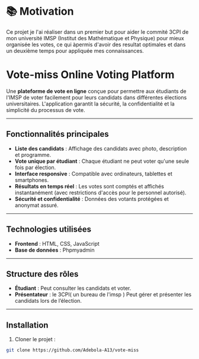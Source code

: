 # 📚 Motivation 

Ce projet je l'ai réaliser dans un premier but pour aider le commité 3CPI  de mon université IMSP (Institut des Mathématique et Physique) pour mieux organisée les votes, ce qui àpermis d'avoir des resultat optimales et dans un deuxième temps pour appliquée mes connaissances. 

# Vote-miss Online Voting Platform

Une **plateforme de vote en ligne** conçue pour permettre aux étudiants de l'IMSP de voter facilement pour leurs candidats dans différentes élections universitaires. L'application garantit la sécurité, la confidentialité et la simplicité du processus de vote.

---

## Fonctionnalités principales

- **Liste des candidats** : Affichage des candidats avec photo, description et programme.
- **Vote unique par étudiant** : Chaque étudiant ne peut voter qu'une seule fois par élection.
- **Interface responsive** : Compatible avec ordinateurs, tablettes et smartphones.
- **Résultats en temps réel** : Les votes sont comptés et affichés instantanément (avec restrictions d'accès pour le personnel autorisé).
- **Sécurité et confidentialité** : Données des votants protégées et anonymat assuré.

---

## Technologies utilisées

- **Frontend** : HTML, CSS, JavaScript
- **Base de données** : Phpmyadmin


---

## Structure des rôles

- **Étudiant** : Peut consulter les candidats et voter.
- **Présentateur** : le 3CPI( un bureau de l'imsp ) Peut gérer et présenter les candidats lors de l’élection.

---

## Installation

1. Cloner le projet :

```bash
git clone https://github.com/Adebola-A13/vote-miss
